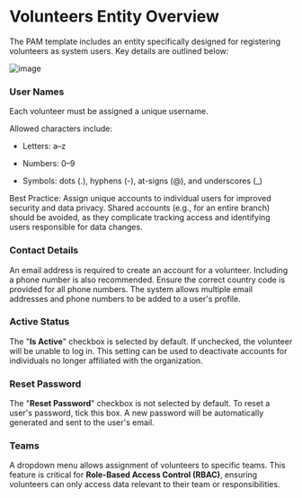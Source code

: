 # Volunteers Entity Overview

The PAM template includes an entity specifically designed for registering volunteers as system users. Key details are outlined below:



![image](https://github.com/user-attachments/assets/354c0ebf-50c7-42fe-b6fd-772a80eeec67)

### User Names

Each volunteer must be assigned a unique username. 

Allowed characters include:

 - Letters: a–z
 
 - Numbers: 0–9
 
 - Symbols: dots (.), hyphens (-), at-signs (@), and underscores (_)
 
Best Practice: Assign unique accounts to individual users for improved security and data privacy. Shared accounts (e.g., for an entire branch) should be avoided, as they complicate tracking access and identifying users responsible for data changes.


### Contact Details

An email address is required to create an account for a volunteer. Including a phone number is also recommended. Ensure the correct country code is provided for all phone numbers. The system allows multiple email addresses and phone numbers to be added to a user's profile.

### Active Status

The "**Is Active**" checkbox is selected by default. If unchecked, the volunteer will be unable to log in. This setting can be used to deactivate accounts for individuals no longer affiliated with the organization.

### Reset Password

The "**Reset Password**" checkbox is not selected by default. To reset a user's password, tick this box. A new password will be automatically generated and sent to the user's email.


### Teams 

A dropdown menu allows assignment of volunteers to specific teams. This feature is critical for **Role-Based Access Control (RBAC)**, ensuring volunteers can only access data relevant to their team or responsibilities.

